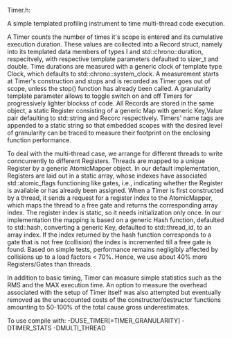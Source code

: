 Timer.h: 

A simple templated profiling instrument to time multi-thread code execution.

A Timer counts the number of times it's scope is entered and its cumulative execution duration.
These values are collected into a Record struct, namely into its templated data members of types
I and std::chrono::duration<R>, respecitvely, with respective template parameters defaulted to
sizer_t and double. Time durations are measured with a generic clock of template type Clock,
which defaults to std::chrono::system_clock. A measurement starts at Timer's construction and 
stops and is recorded as Timer goes out of scope, unless the stop() function has already been 
called. A granularity template parameter allows to toggle switch on and off Timers for 
progressively lighter blockss of code. All Records are stored in the same object, a static
Register consisting of a generic Map with generic Key,Value pair defaulting to std::string and
Recorc respectively. Timers' name tags are appended to a static string so that embedded scopes
with the desired level of granularity can be traced to measure their footprint on the enclosing
function performance.

To deal with the multi-thread case, we arrange for different threads to write conncurrently to
different Registers. Threads are mapped to a unique Register by a generic AtomicMapper object.
In our default implementation, Registers are laid out in a static array, whose indexes have 
associated std::atomic_flags functioning like gates, i.e., indicating whether the Register is
available or has already been assigned. When a Timer is first constructed by a thread, it sends
a request for a register index to the AtomicMapper, which maps the thread to a free gate and
returns the corresponding array index. The register index is static, so it needs initialization
only once. In our implementation the mapping is based on a generic Hash function, defaulted to
std::hash<Key>, converting a generic Key, defaulted to std::thread_id, to an array index. If the
index returned by the hash function corresponds to a gate that is not free (collision) the index
is incremented till a free gate is found. Based on simple tests, performance remains negligibly
affected by collisions up to a load factors < 70%. Hence, we use about 40% more Registers/Gates
than threads.

In addition to basic timing, Timer can measure simple statistics such as the RMS and the MAX 
execution time. An option to measure the overhead associated with the setup of Timer itself was
also attempted but eventually removed as the unaccounted costs of the constructor/destructor
functions amounting to 50-100% of the total cause gross underestimates.

To use compile with: -DUSE_TIMER[=TIMER_GRANULARITY] -DTIMER_STATS -DMULTI_THREAD

